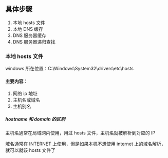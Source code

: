 ## 具体步骤

1. 本地 hosts 文件
2. 本地 DNS 缓存
3. DNS 服务器缓存
4. DNS 服务器递归查找

### 本地 hosts 文件

windows 所在位置：C:\Windows\System32\drivers\etc\hosts

#### 主要内容：

1. 网络 ip 地址
2. 主机名或域名
3. 主机别名

##### hostname 和 domain 的区别

主机名通常在局域网内使用，用过 hosts 文件，主机名就被解析到对应的 IP

域名通常在 INTERNET 上使用，但是如果本机不想使用 internet 上的域名解析，就可以就该 hosts 文件了
